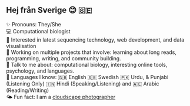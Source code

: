 ## Hej från Sverige 😊 🇸🇪

✨ Pronouns: They/She <br>
💻 Computational biologist <br>
🧬 Interested in latest sequencing technology, web development, and data visualisation <br>
🤝 Working on multiple projects that involve: learning about long reads, programming, writing, and community building. <br>
💬 Talk to me about: computational biology, interesting online tools, psychology, and languages. <br>
🌸 Languages I know: 🇬🇧 English 🇸🇪 Swedish 🇵🇰 Urdu, & Punjabi (Listening Only) 🇮🇳 Hindi (Speaking/Listening) and 🇦🇪 Arabic (Reading/Writing) <br>
🌤 Fun fact: I am a [cloudscape photographer](https://www.flickr.com/photos/nazeefafatima/albums/72157630074604590)

